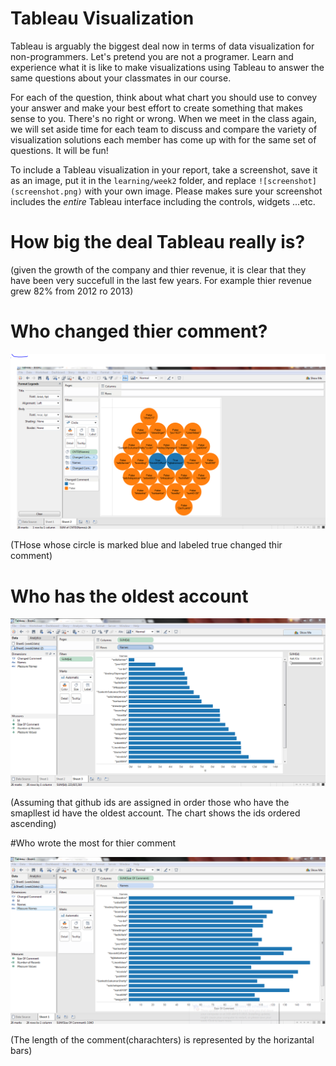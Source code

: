 # Tableau Visualization

Tableau is arguably the biggest deal now in terms of data visualization for non-programmers.
Let's pretend you are not a programer. Learn and experience what it is like to make
visualizations using Tableau to answer the same questions about your classmates in our course.

For each of the question, think about what chart you should use to convey your answer and
make your best effort to create something that makes sense to you. There's no right
or wrong. When we meet in the class again, we will set aside time for each team to discuss
and compare the variety of visualization solutions each member has come up with for the
same set of questions. It will be fun!

To include a Tableau visualization in your report, take a screenshot, save it as an image,
put it in the `learning/week2` folder, and replace `![screenshot](screenshot.png)`  with
your own image. Please makes sure your screenshot includes the _entire_ Tableau interface
including the controls, widgets ...etc.

# How big the deal Tableau really is?

(given the growth of the company and thier revenue, it is clear that they have been very succefull in the last few years. 
For example thier revenue grew 82% from 2012 ro 2013)

# Who changed thier comment?

![screenshot](change.PNG)

(THose whose circle is marked blue and labeled true changed thir comment)

# Who has the oldest account

![screenshot](id.PNG)

(Assuming that github ids are assigned in order those who have the smapllest id have the oldest account.
The chart shows the ids ordered ascending)

#Who wrote the most for thier comment

![screenshot](commentsize.PNG)

(The length of the comment(charachters) is represented by the horizantal bars)



